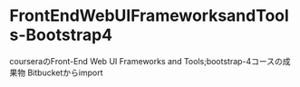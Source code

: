 # FrontEndWebUIFrameworksandTools-Bootstrap4
courseraのFront-End Web UI Frameworks and Tools;bootstrap-4コースの成果物
Bitbucketからimport
